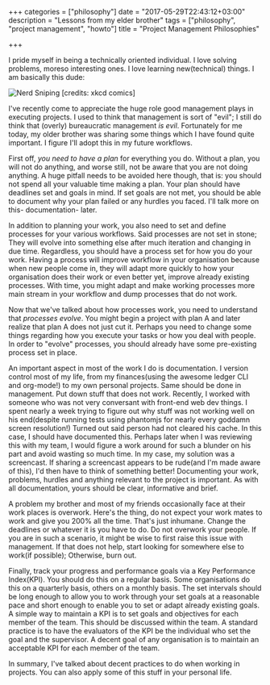 +++
categories = ["philosophy"]
date = "2017-05-29T22:43:12+03:00"
description = "Lessons from my elder brother"
tags = ["philosophy", "project management", "howto"]
title = "Project Management Philosophies"

+++

I pride myself in being a technically oriented individual. I love solving problems, moreso interesting ones. I love learning new(technical) things. I am basically this dude:


![Nerd Sniping](https://imgs.xkcd.com/comics/nerd_sniping.png)
[credits: xkcd comics]

I've recently come to appreciate the huge role good management plays in executing projects. I used to think that management is sort of "evil"; I still do think that (overly) bureaucratic management _is evil_. Fortunately for me today, my older brother was sharing some things which I have found quite important. I figure I'll adopt this in my future workflows.

First off, _you need to have a plan_ for everything you do. Without a plan, you will not do anything, and worse still, not be aware that you are not doing anything. A huge pitfall needs to be avoided here though, that is: you should not spend all your valuable time making a plan. Your plan should have deadlines set and goals in mind. If set goals are not met, you should be able to document why your plan failed or any hurdles you faced. I'll talk more on this- documentation- later.

In addition to planning your work, you also need to set and define processes for your various workflows. Said processes are not set in stone; They will evolve into something else after much iteration and changing in due time. Regardless, you should have a process set for how you do your work. Having a process will improve workflow in your organisation because when new people come in, they will adapt more quickly to how your organisation does their work or even better yet, improve already existing processes. With time, you might adapt and make working processes more main stream in your workflow and dump processes that do not work.

Now that we've talked about how processes work, you need to understand that *processes evolve*. You might begin a project with plan A and later realize that plan A does not just cut it. Perhaps you need to change some things regarding how you execute your tasks or how you deal with people. In order to "evolve" processes, you should already have some pre-existing process set in place.

An important aspect in most of the work I do is documentation. I version control most of my life, from my finances(using the awesome ledger CLI and org-mode!) to my own personal projects. Same should be done in management. Put down stuff that does not work. Recently, I worked with someone who was not very conversant with front-end web dev things. I spent nearly a week trying to figure out why stuff was not working well on his end(despite running tests using phantomjs for nearly every goddamn screen resolution!) Turned out said person had not cleared his cache. In this case, I should have documented this. Perhaps later when I was reviewing this with my team, I would figure a work around for such a blunder on his part and avoid wasting so much time. In my case, my solution was a screencast. If sharing a screencast appears to be rude(and I'm made aware of this), I'd then have to think of something better! Documenting your work, problems, hurdles and anything relevant to the project is important. As with all documentation, yours should be clear, informative and brief.

A problem my brother and most of my friends occasionally face at their work places is overwork. Here's the thing, do not expect your work mates to work and give you 200% all the time. That's just inhumane. Change the deadlines or whatever it is you have to do. Do not overwork your people. If you are in such a scenario, it might be wise to first raise this issue with management. If that does not help, start looking for somewhere else to work(if possible); Otherwise, burn out.

Finally, track your progress and performance goals via a Key Performance Index(KPI). You should do this on a regular basis. Some organisations do this on a quarterly basis, others on a monthly basis. The set intervals should be long enough to allow you to work through your set goals at a reasonable pace and short enough to enable you to set or adapt already existing goals. A simple way to maintain a KPI is to set goals and objectives for each member of the team. This should be discussed within the team. A standard practice is to have the evaluators of the KPI be the individual who set the goal and the supervisor. A decent goal of any organisation is to maintain an acceptable KPI for each member of the team.

In summary, I've talked about decent practices to do when working in projects. You can also apply some of this stuff in your personal life.
